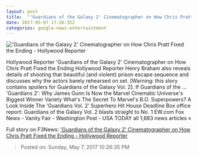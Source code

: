```yaml
---
layout: post
title:  "'Guardians of the Galaxy 2' Cinematographer on How Chris Pratt Fixed the Ending - Hollywood Reporter"
date: 2017-05-07 17:26:35Z
categories: google-news-entertaintment
---
```


!['Guardians of the Galaxy 2' Cinematographer on How Chris Pratt Fixed the Ending - Hollywood Reporter](http://cdn2.thr.com/sites/default/files/2017/03/chris_0.png)

Hollywood Reporter 'Guardians of the Galaxy 2' Cinematographer on How Chris Pratt Fixed the Ending Hollywood Reporter Henry Braham also reveals details of shooting that beautiful (and violent) prison escape sequence and discusses why the actors barely rehearsed on set. [Warning: this story contains spoilers for Guardians of the Galaxy Vol. 2]. If Guardians of the ... 'Guardians 2': Why James Gunn Is Now the Marvel Cinematic Universe's Biggest Winner Variety What's The Secret To Marvel's B.O. Superpowers? A Look Inside The 'Guardians Vol. 2' Superhero Hit House Deadline Box office report: Guardians of the Galaxy Vol. 2 blasts straight to No. 1 EW.com Fox News - Vanity Fair - Washington Post - USA TODAY all 1,683 news articles »


Full story on F3News: ['Guardians of the Galaxy 2' Cinematographer on How Chris Pratt Fixed the Ending - Hollywood Reporter](http://www.f3nws.com/n/Nf3EdB)

> Posted on: Sunday, May 7, 2017 10:26:35 PM
